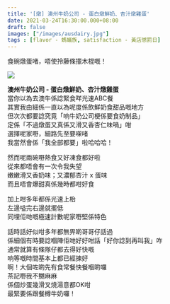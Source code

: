 ```yaml
---
title: '[燉] 澳州牛奶公司 - 蛋白燉鮮奶、杏汁燉雞蛋'
date: 2021-03-24T16:30:00.000+08:00
draft: false
images: ["/images/ausdairy.jpg"]
tags : [flavor - 螞蟻族, satisfaction - 黃店懲罰日]
---
```


食碗燉蛋啫，唔使拎藤條擸木棍嘅！   

![](/images/ausdairy.jpg)

**澳州牛奶公司 - 蛋白燉鮮奶、杏汁燉雞蛋**  
當你以為去澳牛係諗緊食咩光速ABC餐  
其實我由細係一直以為呢度係飲鮮奶食甜品嘅地方  
但次次都要諗究竟「响牛奶公司梗係要食奶制品」  
定係「不過燉蛋又真係又滑又香杏仁味喎」咁  
選擇呢家嘢，細路先至要㗎啫  
我當然會係「我全部都要」啦哈哈哈！  
  
然而呢兩碗嘢熱食又好凍食都好啦  
從來都唔會有一次令我失望  
嫩嫩滑又香奶味；又濃郁杏汁 x 蛋味  
而且唔會爆甜真係幾時都咁好食  
  
加上咁多年都係光速上枱  
左邊嗌完右邊就擺低  
同埋佢哋嘅極速計數呢家嘢堅係特色  
  
話時話好似咁多年都無畀啲哥哥仔話過  
係細個有時要諗嗰陣佢哋好好咁話「好你諗到再叫我」咋  
通常就算有條隊仔都去得好快嘅  
响等嘅時間基本上都已經揀好  
啊！大個咗啲先有食常餐快餐嗰啲囉  
茶記嘢我不嬲麻麻  
係個炒蛋幾滑叉燒湯意都OK咁  
最緊要係跟餐樽牛奶囉！  
